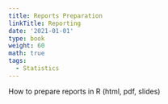 ```yaml
---
title: Reports Preparation
linkTitle: Reporting
date: '2021-01-01'
type: book
weight: 60
math: true
tags:
  - Statistics
---
```


How to prepare reports in R (html, pdf, slides)



